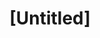 ---
pid: CH935
title: "[Untitled]"
location_transcription: 
zipcode: CT06825
outside_phl: Fairfield CT
neighborhood: 
age: '53'
age_range: 50-59
instagram: 
image_file_name: CH_935.jpg
proposal_transcription: Add historical context to monuments that exist in the city.
  Important to educate public of power of individual in a time in history. What can
  we learn from these individuals?
topic: Education,History
topic_summary: 0, 0
type: Historical Marker
keywords_other: 
credit: Mary Ellen
image_labels: 
twitter: 
facebook: 
permalink: "/monuments/ch935/"
layout: item-page
---